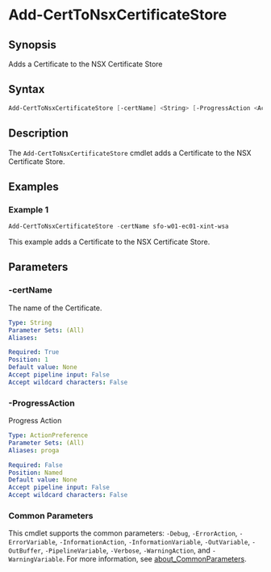 # Add-CertToNsxCertificateStore

## Synopsis

Adds a Certificate to the NSX Certificate Store

## Syntax

```powershell
Add-CertToNsxCertificateStore [-certName] <String> [-ProgressAction <ActionPreference>] [<CommonParameters>]
```

## Description

The `Add-CertToNsxCertificateStore` cmdlet adds a Certificate to the NSX Certificate Store.

## Examples

### Example 1

```powershell
Add-CertToNsxCertificateStore -certName sfo-w01-ec01-xint-wsa
```

This example adds a Certificate to the NSX Certificate Store.

## Parameters

### -certName

The name of the Certificate.

```yaml
Type: String
Parameter Sets: (All)
Aliases:

Required: True
Position: 1
Default value: None
Accept pipeline input: False
Accept wildcard characters: False
```

### -ProgressAction

Progress Action

```yaml
Type: ActionPreference
Parameter Sets: (All)
Aliases: proga

Required: False
Position: Named
Default value: None
Accept pipeline input: False
Accept wildcard characters: False
```

### Common Parameters

This cmdlet supports the common parameters: `-Debug`, `-ErrorAction`, `-ErrorVariable`, `-InformationAction`, `-InformationVariable`, `-OutVariable`, `-OutBuffer`, `-PipelineVariable`, `-Verbose`, `-WarningAction`, and `-WarningVariable`. For more information, see [about_CommonParameters](http://go.microsoft.com/fwlink/?LinkID=113216).
